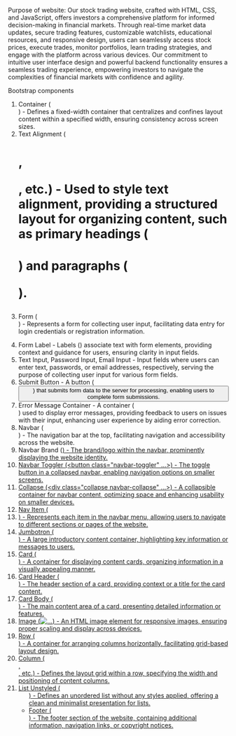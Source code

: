 
Purpose of website: Our stock trading website, crafted with HTML, CSS, and JavaScript, offers investors a comprehensive platform for informed decision-making in financial markets. Through real-time market data updates, secure trading features, customizable watchlists, educational resources, and responsive design, users can seamlessly access stock prices, execute trades, monitor portfolios, learn trading strategies, and engage with the platform across various devices. Our commitment to intuitive user interface design and powerful backend functionality ensures a seamless trading experience, empowering investors to navigate the complexities of financial markets with confidence and agility.

Bootstrap components

1. Container (<div class="container">) - Defines a fixed-width container that centralizes and confines layout content within a specified width, ensuring consistency across screen sizes.
2. Text Alignment (<h1 class="display-4">, <p class="lead">, etc.) - Used to style text alignment, providing a structured layout for organizing content, such as primary headings (<h1 class="display-4">) and paragraphs (<p class="lead">).
3. Form (<form>) - Represents a form for collecting user input, facilitating data entry for login credentials or registration information.
4. Form Label - Labels (<label>) associate text with form elements, providing context and guidance for users, ensuring clarity in input fields.
5. Text Input, Password Input, Email Input - Input fields where users can enter text, passwords, or email addresses, respectively, serving the purpose of collecting user input for various form fields.
6. Submit Button - A button (<button type="submit">) that submits form data to the server for processing, enabling users to complete form submissions.
7. Error Message Container - A container (<div>) used to display error messages, providing feedback to users on issues with their input, enhancing user experience by aiding error correction.
8. Navbar (<nav class="navbar navbar-expand-lg navbar-light bg-light">) - The navigation bar at the top, facilitating navigation and accessibility across the website.
9. Navbar Brand (<a class="navbar-brand" href="#">) - The brand/logo within the navbar, prominently displaying the website identity.
10. Navbar Toggler (<button class="navbar-toggler" ...>) - The toggle button in a collapsed navbar, enabling navigation options on smaller screens.
11. Collapse (<div class="collapse navbar-collapse" ...>) - A collapsible container for navbar content, optimizing space and enhancing usability on smaller devices.
12. Nav Item (<li class="nav-item">) - Represents each item in the navbar menu, allowing users to navigate to different sections or pages of the website.
13. Jumbotron (<div class="jumbotron jumbotron-fluid">) - A large introductory content container, highlighting key information or messages to users.
14. Card (<div class="card">) - A container for displaying content cards, organizing information in a visually appealing manner.
15. Card Header (<div class="card-header">) - The header section of a card, providing context or a title for the card content.
16. Card Body (<div class="card-body">) - The main content area of a card, presenting detailed information or features.
17. Image (<img src="..." class="img-fluid" alt="...">) - An HTML image element for responsive images, ensuring proper scaling and display across devices.
18. Row (<div class="row">) - A container for arranging columns horizontally, facilitating grid-based layout design.
19. Column (<div class="col-12">, <div class="col-md-4">, etc.) - Defines the layout grid within a row, specifying the width and positioning of content columns.
20. List Unstyled (<ul class="list-unstyled">) - Defines an unordered list without any styles applied, offering a clean and minimalist presentation for lists.
21. Footer (<footer class="footer bg-dark text-white pt-4 pb-2">) - The footer section of the website, containing additional information, navigation links, or copyright notices.
